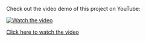 Check out the video demo of this project on YouTube:

[![Watch the video](https://img.youtube.com/vi/L-fRGA3LtzI/0.jpg)](https://youtu.be/L-fRGA3LtzI)

[Click here to watch the video](https://youtu.be/L-fRGA3LtzI)
